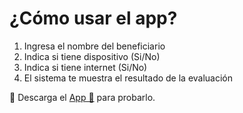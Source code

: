 # ¿Cómo usar el app?

1. Ingresa el nombre del beneficiario
2. Indica si tiene dispositivo (Si/No)
3. Indica si tiene internet (Si/No)
4. El sistema te muestra el resultado de la evaluación

🔽 Descarga el
[App 🚀](https://github.com/jostinaguilar/desafio-2-inisco/releases/download/v1.0/app.exe) para probarlo.